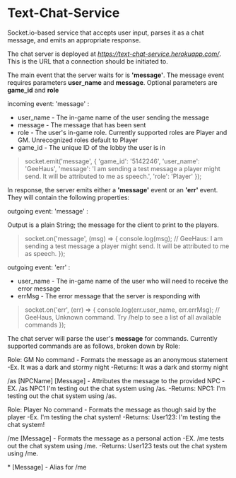 # Text-Chat-Service

Socket.io-based service that accepts user input, parses it as a chat message, and emits an appropriate response.

The chat server is deployed at *https://text-chat-service.herokuapp.com/*. This is the URL that a connection should be initiated to.

The main event that the server waits for is **'message'**. 
The message event requires parameters **user_name** and **message**.
Optional parameters are **game_id** and **role**

incoming event: 'message' :

* user_name - The in-game name of the user sending the message
* message   - The message that has been sent
* role      - The user's in-game role. Currently supported roles are Player and GM. Unrecognized roles default to Player
* game_id   - The unique ID of the lobby the user is in

> socket.emit('message', {
    'game_id': '5142246',
    'user_name': 'GeeHaus',
    'message': 'I am sending a test message a player might send. It will be attributed to me as speech.',
    'role': 'Player'
    });



In response, the server emits either a **'message'** event or an **'err'** event. They will contain the following properties:

outgoing event: 'message' :

Output is a plain String; the message for the client to print to the players.

> socket.on('message', (msg) => {
    console.log(msg); // GeeHaus: I am sending a test message a player might send. It will be attributed to me as speech.
    });


outgoing event: 'err' :

* user_name - The in-game name of the user who will need to receive the error message
* errMsg    - The error message that the server is responding with

> socket.on('err', (err) => {
    console.log(err.user_name, err.errMsg); // GeeHaus, Unknown command. Try /help to see a list of all available commands
    });



The chat server will parse the user's **message** for commands. Currently supported commands are as follows, broken down by Role:

Role: GM
No command - Formats the message as an anonymous statement
    -Ex.      It was a dark and stormy night
    -Returns: It was a dark and stormy night

/as \[NPCName\] \[Message\] - Attributes the message to the provided NPC
    -EX.      /as NPC1 I'm testing out the chat system using /as.
    -Returns: NPC1: I'm testing out the chat system using /as.


Role: Player
No command - Formats the message as though said by the player
    -Ex.      I'm testing the chat system!
    -Returns: User123: I'm testing the chat system!

/me \[Message\] - Formats the message as a personal action
    -EX.      /me tests out the chat system using /me.
    -Returns: User123 tests out the chat system using /me.

\* \[Message\]  - Alias for /me